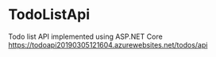 # TodoListApi
Todo list API implemented using ASP.NET Core
https://todoapi20190305121604.azurewebsites.net/todos/api
